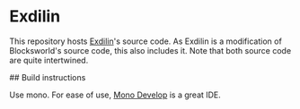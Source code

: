 # Exdilin

This repository hosts [Exdilin](https://bwsecondary.ddns.net/mods/0)'s source code. As Exdilin is
a modification of Blocksworld's source code, this also includes it. Note that both source code
are quite intertwined.

## Build instructions

Use mono. For ease of use, [Mono Develop](https://www.monodevelop.com/) is a great IDE.
